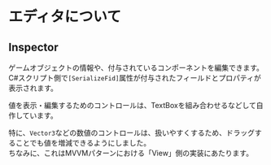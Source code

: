 # エディタについて

## Inspector

ゲームオブジェクトの情報や、付与されているコンポーネントを編集できます。  
C#スクリプト側で`[SerializeFid]`属性が付与されたフィールドとプロパティが表示されます。  

値を表示・編集するためのコントロールは、TextBoxを組み合わせるなどして自作しています。  

特に、`Vector3`などの数値のコントロールは、扱いやすくするため、ドラッグすることでも値を増減できるようにしました。  
ちなみに、これはMVVMパターンにおける「View」側の実装にあたります。

